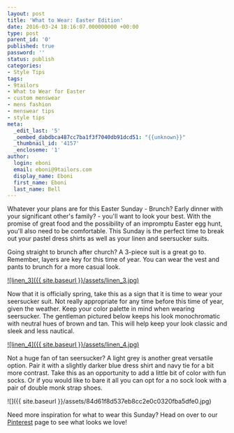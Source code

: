 ```yaml
---
layout: post
title: 'What to Wear: Easter Edition'
date: 2016-03-24 18:16:07.000000000 +00:00
type: post
parent_id: '0'
published: true
password: ''
status: publish
categories:
- Style Tips
tags:
- 9tailors
- What to Wear for Easter
- custom menswear
- mens fashion
- menswear tips
- style tips
meta:
  _edit_last: '5'
  _oembed_dabdbca487cc7ba1f3f7040db91dcd51: "{{unknown}}"
  _thumbnail_id: '4157'
  _encloseme: '1'
author:
  login: eboni
  email: eboni@9tailors.com
  display_name: Eboni
  first_name: Eboni
  last_name: Bell
---
```

Whatever your plans are for this Easter Sunday - Brunch? Early dinner with your significant other's family? - you'll want to look your best. With the promise of great food and the possibility of an impromptu Easter egg hunt, you'll also need to be comfortable. This Sunday is the perfect time to break out your pastel dress shirts as well as your linen and seersucker suits.

Going straight to brunch after church? A 3-piece suit is a great go to. Remember, layers are key for this time of year. You can wear the vest and pants to brunch for a more casual look.

[![linen_3]({{ site.baseurl }}/assets/linen_3.jpg)](http://blog.9tailors.com/uploads/linen_3.jpg)

Now that it is officially spring, take this as a sign that it is time to wear your seersucker suit. Not really appropriate for any time before this time of year, given the weather. Keep your color palette in mind when wearing seersucker. The gentleman pictured below keeps his look monochromatic with neutral hues of brown and tan. This will help keep your look classic and sleek and less nautical.

[![linen_4]({{ site.baseurl }}/assets/linen_4.jpg)](http://blog.9tailors.com/uploads/linen_4.jpg)

Not a huge fan of tan seersucker? A light grey is another great versatile option. Pair it with a slightly darker blue dress shirt and navy tie for a bit more contrast. Take this as an opportunity to add a little bit of color with fun socks. Or if you would like to bare it all you can opt for a no sock look with a pair of double monk strap shoes.

![]({{ site.baseurl }}/assets/84d61f8d537eb8cc2e0c0320fba5dfe0.jpg)

Need more inspiration for what to wear this Sunday? Head on over to our [Pinterest](https://www.pinterest.com/9tailors/summer-suiting/) page to see what looks we love!